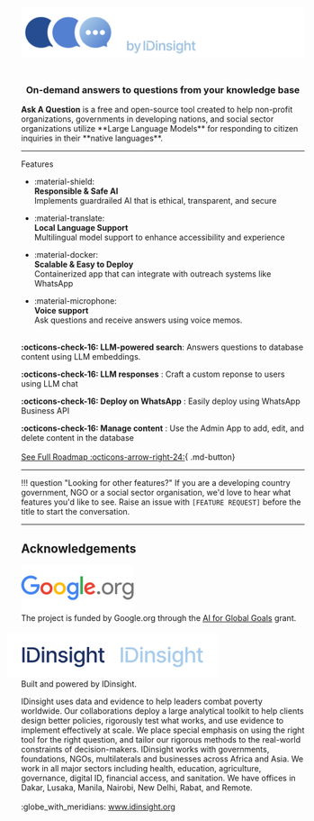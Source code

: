 <pre align="center" style="text-align:center; font-size: 1vw; background:none;">
<img src="./images/logo-light.png#only-dark" alt="logo-light" width="600"/><img src="./images/logo-dark.png#only-light" alt="logo-dark" width="600"/>
<br>
</pre>

<h3 align="center" >On-demand answers to questions from your knowledge base</h3>
<strong > Ask A Question</strong> is a free and open-source tool created to help non-profit organizations, governments in developing nations, and social sector organizations utilize **Large Language Models** for responding to citizen inquiries in their **native languages**.

---

<div  class="component-title" >Features </div>

<div class="grid cards"  markdown>

- <span  class="secondary-color big-font">:material-shield:</span><br>
  <strong >Responsible & Safe AI</strong> <br>
  Implements guardrailed AI that is ethical, transparent, and secure

- <span  class="secondary-color big-font">:material-translate:</span><br>
  <strong>Local Language Support</strong> <br>
  Multilingual model support to enhance accessibility and experience

- <span class="secondary-color big-font">:material-docker:</span><br>
  <strong >Scalable & Easy to Deploy</strong><br>
  Containerized app that can integrate with outreach systems like WhatsApp

- <span class="secondary-color big-font">:material-microphone:</span><br>
  <strong >Voice support</strong> <br>
  Ask questions and receive answers using voice memos.

</div>
<br>
<strong >:octicons-check-16: LLM-powered search</strong>: Answers questions to database content using LLM embeddings.

<strong >:octicons-check-16: LLM responses</strong> : Craft a custom reponse to users using LLM chat

<strong >:octicons-check-16: Deploy on WhatsApp</strong> : Easily deploy using WhatsApp Business API

<strong >:octicons-check-16: Manage content</strong> : Use the Admin App to add, edit, and delete content in the database
<br><br>
[See Full Roadmap :octicons-arrow-right-24:](./roadmap.md){ .md-button}

---

!!! question "Looking for other features?"
    If you are a developing country government, NGO or a social sector
    organisation, we'd love to hear what features you'd like to see. Raise an
    issue with `[FEATURE REQUEST]` before the title to start the conversation.

---

## Acknowledgements

<img src="./images/google_org.png" alt="google_dot_org" width=200/><br>
The project is funded by Google.org through the
<a href="https://globalgoals.withgoogle.com/globalgoals/" class="link-home">AI for Global Goals</a> grant.
<br><br>
<img src="./images/idi_dark.png#only-light" alt="idi_org" width=200 style="margin-left:-25px" /><img src="./images/idi_light.png#only-dark" alt="idi_org" width=200 style="margin-left:-25px" /><br>
Built and powered by IDinsight.
<p class="footer" markdown>IDinsight uses data and evidence to help leaders combat poverty worldwide. Our collaborations deploy a large analytical toolkit to help clients design better policies, rigorously test what works, and use evidence to implement effectively at scale. We place special emphasis on using the right tool for the right question, and tailor our rigorous methods to the real-world constraints of decision-makers. IDinsight works with governments, foundations, NGOs, multilaterals and businesses across Africa and Asia. We work in all major sectors including health, education, agriculture, governance, digital ID, financial access, and sanitation. We have offices in Dakar, Lusaka, Manila, Nairobi, New Delhi, Rabat, and Remote.
<br>
<br>
:globe_with_meridians: <a href="https://www.idinsight.org" class="link-home">www.idinsight.org</a>
</p>
